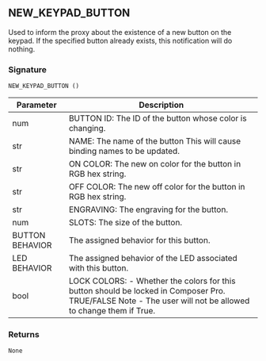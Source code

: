 ## NEW\_KEYPAD\_BUTTON

Used to inform the proxy about the existence of a new button on the keypad. If the specified button already exists, this notification will do nothing.


### Signature

`NEW_KEYPAD_BUTTON ()`


| Parameter | Description |
| --- | --- |
| num | BUTTON ID: The ID of the button whose color is changing. |
| str | NAME: The name of the button This will cause binding names to be updated. |
| str | ON COLOR: The new on color for the button in RGB hex string. |
| str | OFF COLOR: The new off color for the button in RGB hex string. |
| str | ENGRAVING: The engraving for the button. |
| num | SLOTS: The size of the button. |
| BUTTON BEHAVIOR | The assigned behavior for this button. |
| LED BEHAVIOR | The assigned behavior of the LED associated with this button. |
| bool | LOCK COLORS:  - Whether the colors for this button should be locked in Composer Pro. TRUE/FALSE Note - The user will not be allowed to change them if True. |


### Returns

`None`
